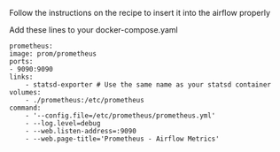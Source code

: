 Follow the instructions on the recipe to insert it into the airflow properly

Add these lines to your docker-compose.yaml

    prometheus:
    image: prom/prometheus
    ports:
    - 9090:9090
    links:
        - statsd-exporter # Use the same name as your statsd container
    volumes:
        - ./prometheus:/etc/prometheus
    command:
        - '--config.file=/etc/prometheus/prometheus.yml'
        - --log.level=debug
        - --web.listen-address=:9090
        - --web.page-title='Prometheus - Airflow Metrics'


